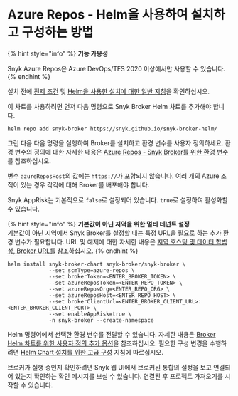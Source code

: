 # Azure Repos - Helm을 사용하여 설치하고 구성하는 방법

{% hint style="info" %}
**기능 가용성**

Snyk Azure Repos은 Azure DevOps/TFS 2020 이상에서만 사용할 수 있습니다.
{% endhint %}

설치 전에 [전제 조건](./) 및 [Helm을 사용한 설치에 대한 일반 지침](../install-and-configure-broker-using-helm.md)을 확인하십시오.

이 차트를 사용하려면 먼저 다음 명령으로 Snyk Broker Helm 차트를 추가해야 합니다.

`helm repo add snyk-broker https://snyk.github.io/snyk-broker-helm/`&#x20;

그런 다음 다음 명령을 실행하여 Broker를 설치하고 환경 변수를 사용자 정의하세요. 환경 변수의 정의에 대한 자세한 내용은 [Azure Repos - Snyk Broker를 위한 환경 변수](azure-repos-environment-variables-for-snyk-broker.md)를 참조하십시오.

변수 `azureReposHost`의 값에는 `https://`가 포함되지 않습니다. 여러 개의 Azure 조직이 있는 경우 각각에 대해 Broker를 배포해야 합니다.

Snyk AppRisk는 기본적으로 `false`로 설정되어 있습니다. `true`로 설정하여 활성화할 수 있습니다.

{% hint style="info" %}
**기본값이 아닌 지역을 위한 멀티 테넌트 설정**\
기본값이 아닌 지역에서 Snyk Broker를 설정할 때는 특정 URL을 필요로 하는 추가 환경 변수가 필요합니다. URL 및 예제에 대한 자세한 내용은 [지역 호스팅 및 데이터 합법성, Broker URL](https://docs.snyk.io/working-with-snyk/regional-hosting-and-data-residency#broker-urls)를 참조하십시오.
{% endhint %}

```
helm install snyk-broker-chart snyk-broker/snyk-broker \
             --set scmType=azure-repos \
             --set brokerToken=<ENTER_BROKER_TOKEN> \
             --set azureReposToken=<ENTER_REPO_TOKEN> \
             --set azureReposOrg=<ENTER_REPO_ORG> \
             --set azureReposHost=<ENTER_REPO_HOST> \
             --set brokerClientUrl=<ENTER_BROKER_CLIENT_URL>:<ENTER_BROKER_CLIENT_PORT> \
             --set enableAppRisk=true \
             -n snyk-broker --create-namespace
```

Helm 명령어에서 선택한 환경 변수를 전달할 수 있습니다. 자세한 내용은 [Broker Helm 차트를 위한 사용자 정의 추가 옵션](../advanced-configuration-for-helm-chart-installation/custom-additional-options-for-broker-helm-chart-installation.md)을 참조하십시오. 필요한 구성 변경을 수행하려면 [Helm Chart 설치를 위한 고급 구성](../advanced-configuration-for-helm-chart-installation/) 지침에 따르십시오.

브로커가 실행 중인지 확인하려면 Snyk 웹 UI에서 브로커된 통합의 설정을 보고 연결되어 있는지 확인하는 확인 메시지를 보실 수 있습니다. 연결된 후 프로젝트 가져오기를 시작할 수 있습니다.